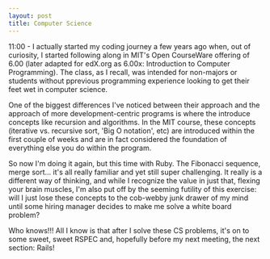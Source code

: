 ```yaml
---
layout: post
title: Computer Science
---
```


11:00 - I actually started my coding journey a few years ago when, out of curiosity, I started following along in MIT's Open CourseWare offering of 6.00 (later adapted for edX.org as 6.00x: Introduction to Computer Programming). The class, as I recall, was intended for non-majors or students without pprevious programming experience looking to get their feet wet in computer science.

One of the biggest differences I've noticed between their approach and the approach of more development-centric programs is where the introduce concepts like recursion and algorithms. In the MIT course, these concepts (iterative vs. recursive sort, 'Big O notation', etc) are introduced within the first couple of weeks and are in fact considered the foundation of everything else you do within the program.

So now I'm doing it again, but this time with Ruby. The Fibonacci sequence, merge sort... it's all really familiar and yet still super challenging. It really is a different way of thinking, and while I recognize the value in just that, flexing your brain muscles, I'm also put off by the seeming futility of this exercise: will I just lose these concepts to the cob-webby junk drawer of my mind until some hiring manager decides to make me solve a white board problem?

Who knows!!! All I know is that after I solve these CS problems, it's on to some sweet, sweet RSPEC and, hopefully before my next meeting, the next section: Rails!